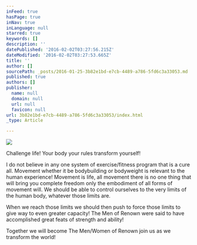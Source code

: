 ```yaml
---
inFeed: true
hasPage: true
inNav: true
inLanguage: null
starred: true
keywords: []
description: ''
datePublished: '2016-02-02T03:27:56.215Z'
dateModified: '2016-02-02T03:27:53.665Z'
title: ''
author: []
sourcePath: _posts/2016-01-25-3b82e1bd-e7cb-4489-a786-5fd6c3a33053.md
published: true
authors: []
publisher:
  name: null
  domain: null
  url: null
  favicon: null
url: 3b82e1bd-e7cb-4489-a786-5fd6c3a33053/index.html
_type: Article

---
```

![](https://the-grid-user-content.s3-us-west-2.amazonaws.com/38b0fef2-d5c5-47fb-a92b-886937546eb9.png)

Challenge life! Your body your rules transform yourself!

I do not believe in any one system of exercise/fitness program that is a cure all. Movement whether it be bodybuilding or bodyweight is relevant to the human experience! Movement is life, all movement there is no one thing that will bring you complete freedom only the embodiment of all forms of movement will. We should be able to control ourselves to the very limits of the human body, whatever those limits are.

When we reach those limits we should then push to force those limits to give way to even greater capacity! The Men of Renown were said to have accomplished great feats of strength and ability!

Together we will become The Men/Women of Renown join us as we transform the world!